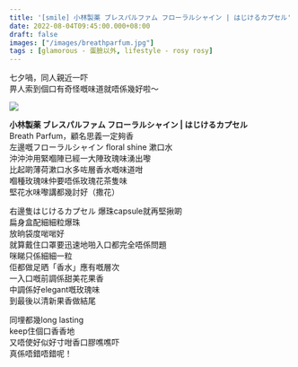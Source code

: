 ```yaml
---
title: '[smile] 小林製薬 ブレスパルファム フローラルシャイン | はじけるカプセル'
date: 2022-08-04T09:45:00.000+08:00
draft: false
images: ["/images/breathparfum.jpg"]
tags : [glamorous - 蛋臉以外, lifestyle - rosy rosy]
---
```


七夕喎，同人親近一吓  
畀人索到個口有奇怪嘅味道就唔係幾好啦～  

![](/images/breathparfum.jpg)

**小林製薬 ブレスパルファム フローラルシャイン | はじけるカプセル**  
Breath Parfum，顧名思義一定夠香  
左邊嘅フローラルシャイン floral shine 漱口水  
沖沖沖用緊嗰陣已經一大陣玫瑰味湧出嚟  
比起啲薄荷漱口水多咗層香水嘅味道咁  
嗰種玫瑰味仲要唔係玫瑰花茶隻味  
堅花水味嚟講都幾討好（撒花）  
  
右邊隻はじけるカプセル 爆珠capsule就再堅揪啲  
扁身盒配細細粒爆珠  
放晌袋度啱啱好  
就算戴住口罩要迅速地啪入口都完全唔係問題  
咪睇只係細細一粒  
佢都做足晒「香水」應有嘅層次  
一入口嘅前調係甜美花果香  
中調係好elegant嘅玫瑰味  
到最後以清新果香做結尾  
  
同埋都幾long lasting  
keep住個口香香地  
又唔使好似好寸咁香口膠噍噍吓  
真係唔錯唔錯呢！  
